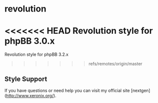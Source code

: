 # revolution
<<<<<<< HEAD
Revolution style for phpBB 3.0.x
=======
Revolution style for phpBB 3.2.x
>>>>>>> refs/remotes/origin/master

## Style Support

If you have questions or need help you can visit my official site [nextgen] (http://www.xeronix.org/).
